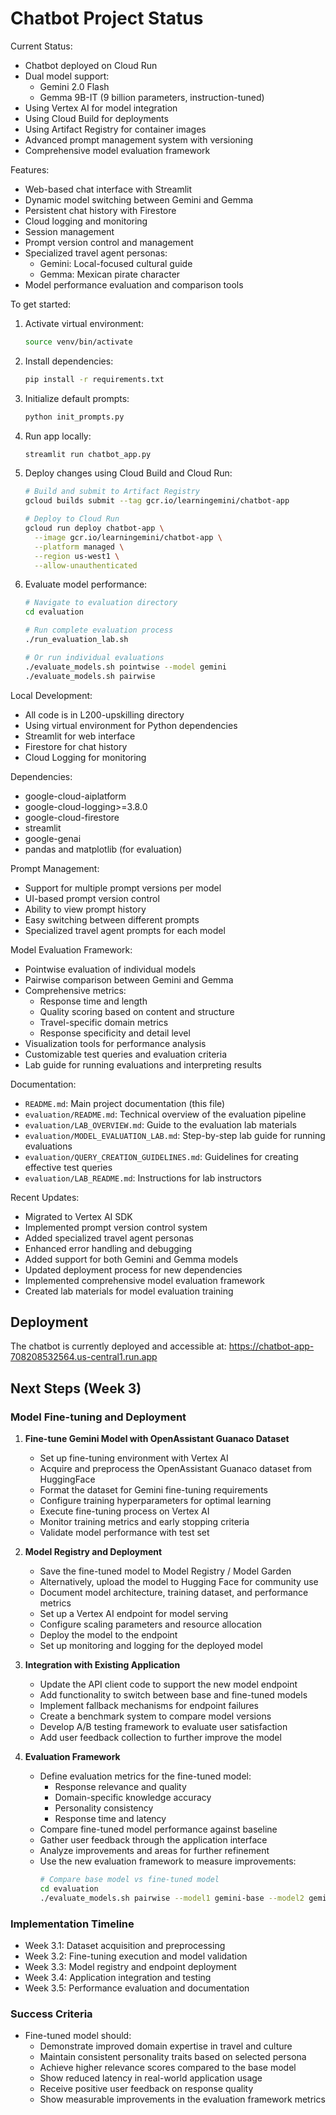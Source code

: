 # Chatbot Project Status

Current Status:
- Chatbot deployed on Cloud Run
- Dual model support:
  - Gemini 2.0 Flash
  - Gemma 9B-IT (9 billion parameters, instruction-tuned)
- Using Vertex AI for model integration
- Using Cloud Build for deployments
- Using Artifact Registry for container images
- Advanced prompt management system with versioning
- Comprehensive model evaluation framework

Features:
- Web-based chat interface with Streamlit
- Dynamic model switching between Gemini and Gemma
- Persistent chat history with Firestore
- Cloud logging and monitoring
- Session management
- Prompt version control and management
- Specialized travel agent personas:
  - Gemini: Local-focused cultural guide
  - Gemma: Mexican pirate character
- Model performance evaluation and comparison tools

To get started:
1. Activate virtual environment: 
   ```bash
   source venv/bin/activate
   ```

2. Install dependencies:
   ```bash
   pip install -r requirements.txt
   ```

3. Initialize default prompts:
   ```bash
   python init_prompts.py
   ```

4. Run app locally: 
   ```bash
   streamlit run chatbot_app.py
   ```

5. Deploy changes using Cloud Build and Cloud Run: 
   ```bash
   # Build and submit to Artifact Registry
   gcloud builds submit --tag gcr.io/learningemini/chatbot-app

   # Deploy to Cloud Run
   gcloud run deploy chatbot-app \
     --image gcr.io/learningemini/chatbot-app \
     --platform managed \
     --region us-west1 \
     --allow-unauthenticated
   ```

6. Evaluate model performance:
   ```bash
   # Navigate to evaluation directory
   cd evaluation
   
   # Run complete evaluation process
   ./run_evaluation_lab.sh
   
   # Or run individual evaluations
   ./evaluate_models.sh pointwise --model gemini
   ./evaluate_models.sh pairwise
   ```

Local Development:
- All code is in L200-upskilling directory
- Using virtual environment for Python dependencies
- Streamlit for web interface
- Firestore for chat history
- Cloud Logging for monitoring

Dependencies:
- google-cloud-aiplatform
- google-cloud-logging>=3.8.0
- google-cloud-firestore
- streamlit
- google-genai
- pandas and matplotlib (for evaluation)

Prompt Management:
- Support for multiple prompt versions per model
- UI-based prompt version control
- Ability to view prompt history
- Easy switching between different prompts
- Specialized travel agent prompts for each model

Model Evaluation Framework:
- Pointwise evaluation of individual models
- Pairwise comparison between Gemini and Gemma
- Comprehensive metrics:
  - Response time and length
  - Quality scoring based on content and structure
  - Travel-specific domain metrics
  - Response specificity and detail level
- Visualization tools for performance analysis
- Customizable test queries and evaluation criteria
- Lab guide for running evaluations and interpreting results

Documentation:
- `README.md`: Main project documentation (this file)
- `evaluation/README.md`: Technical overview of the evaluation pipeline
- `evaluation/LAB_OVERVIEW.md`: Guide to the evaluation lab materials
- `evaluation/MODEL_EVALUATION_LAB.md`: Step-by-step lab guide for running evaluations
- `evaluation/QUERY_CREATION_GUIDELINES.md`: Guidelines for creating effective test queries
- `evaluation/LAB_README.md`: Instructions for lab instructors

Recent Updates:
- Migrated to Vertex AI SDK
- Implemented prompt version control system
- Added specialized travel agent personas
- Enhanced error handling and debugging
- Added support for both Gemini and Gemma models
- Updated deployment process for new dependencies
- Implemented comprehensive model evaluation framework
- Created lab materials for model evaluation training

## Deployment
The chatbot is currently deployed and accessible at:
https://chatbot-app-708208532564.us-central1.run.app

## Next Steps (Week 3)

### Model Fine-tuning and Deployment

1. **Fine-tune Gemini Model with OpenAssistant Guanaco Dataset**
   - Set up fine-tuning environment with Vertex AI
   - Acquire and preprocess the OpenAssistant Guanaco dataset from HuggingFace
   - Format the dataset for Gemini fine-tuning requirements
   - Configure training hyperparameters for optimal learning
   - Execute fine-tuning process on Vertex AI
   - Monitor training metrics and early stopping criteria
   - Validate model performance with test set

2. **Model Registry and Deployment**
   - Save the fine-tuned model to Model Registry / Model Garden
   - Alternatively, upload the model to Hugging Face for community use
   - Document model architecture, training dataset, and performance metrics
   - Set up a Vertex AI endpoint for model serving
   - Configure scaling parameters and resource allocation
   - Deploy the model to the endpoint
   - Set up monitoring and logging for the deployed model

3. **Integration with Existing Application**
   - Update the API client code to support the new model endpoint
   - Add functionality to switch between base and fine-tuned models
   - Implement fallback mechanisms for endpoint failures
   - Create a benchmark system to compare model versions
   - Develop A/B testing framework to evaluate user satisfaction
   - Add user feedback collection to further improve the model

4. **Evaluation Framework**
   - Define evaluation metrics for the fine-tuned model:
     - Response relevance and quality
     - Domain-specific knowledge accuracy
     - Personality consistency
     - Response time and latency
   - Compare fine-tuned model performance against baseline
   - Gather user feedback through the application interface
   - Analyze improvements and areas for further refinement
   - Use the new evaluation framework to measure improvements:
     ```bash
     # Compare base model vs fine-tuned model
     cd evaluation
     ./evaluate_models.sh pairwise --model1 gemini-base --model2 gemini-tuned
     ```

### Implementation Timeline
- Week 3.1: Dataset acquisition and preprocessing
- Week 3.2: Fine-tuning execution and model validation
- Week 3.3: Model registry and endpoint deployment
- Week 3.4: Application integration and testing
- Week 3.5: Performance evaluation and documentation

### Success Criteria
- Fine-tuned model should:
  - Demonstrate improved domain expertise in travel and culture
  - Maintain consistent personality traits based on selected persona
  - Achieve higher relevance scores compared to the base model
  - Show reduced latency in real-world application usage
  - Receive positive user feedback on response quality
  - Show measurable improvements in the evaluation framework metrics


